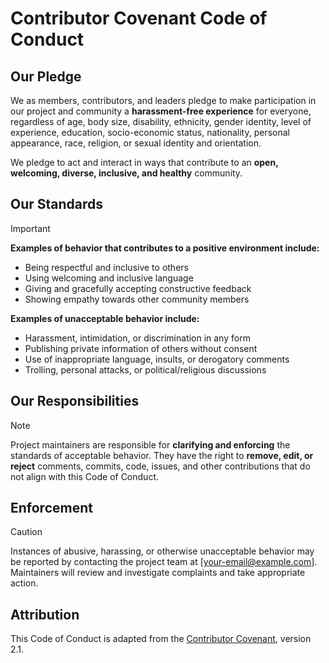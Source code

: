 # **Contributor Covenant Code of Conduct**  

## **Our Pledge**  

We as members, contributors, and leaders pledge to make participation in our project and community a **harassment-free experience** for everyone, regardless of age, body size, disability, ethnicity, gender identity, level of experience, education, socio-economic status, nationality, personal appearance, race, religion, or sexual identity and orientation.  

We pledge to act and interact in ways that contribute to an **open, welcoming, diverse, inclusive, and healthy** community.  

## **Our Standards**  

> [!IMPORTANT]
>
> **Examples of behavior that contributes to a positive environment include:**  
>
> - Being respectful and inclusive to others  
> - Using welcoming and inclusive language  
> - Giving and gracefully accepting constructive feedback  
> - Showing empathy towards other community members  
>
> **Examples of unacceptable behavior include:**  
>
> - Harassment, intimidation, or discrimination in any form  
> - Publishing private information of others without consent  
> - Use of inappropriate language, insults, or derogatory comments  
> - Trolling, personal attacks, or political/religious discussions  

## **Our Responsibilities**  

> [!NOTE]
>
> Project maintainers are responsible for **clarifying and enforcing** the standards of acceptable behavior. They have the right to **remove, edit, or reject** comments, commits, code, issues, and other contributions that do not align with this Code of Conduct.  

## **Enforcement**  

> [!CAUTION]
>
> Instances of abusive, harassing, or otherwise unacceptable behavior may be reported by contacting the project team at [your-email@example.com].  
> Maintainers will review and investigate complaints and take appropriate action.  

## **Attribution**  

This Code of Conduct is adapted from the [Contributor Covenant](https://www.contributor-covenant.org/), version 2.1.  
